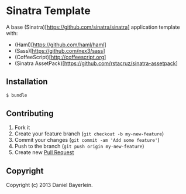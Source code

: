 # Sinatra Template

A base (Sinatra)[https://github.com/sinatra/sinatra] application template with:
* (Haml)[https://github.com/haml/haml]
* (Sass)[https://github.com/nex3/sass]
* (CoffeeScript)[http://coffeescript.org]
* (Sinatra AssetPack)[https://github.com/rstacruz/sinatra-assetpack]

## Installation

``` bash
$ bundle
```

## Contributing

1. Fork it
2. Create your feature branch (`git checkout -b my-new-feature`)
3. Commit your changes (`git commit -am 'Add some feature'`)
4. Push to the branch (`git push origin my-new-feature`)
5. Create new [Pull Request](../../pull/new/master)

## Copyright

Copyright (c) 2013 Daniel Bayerlein.
